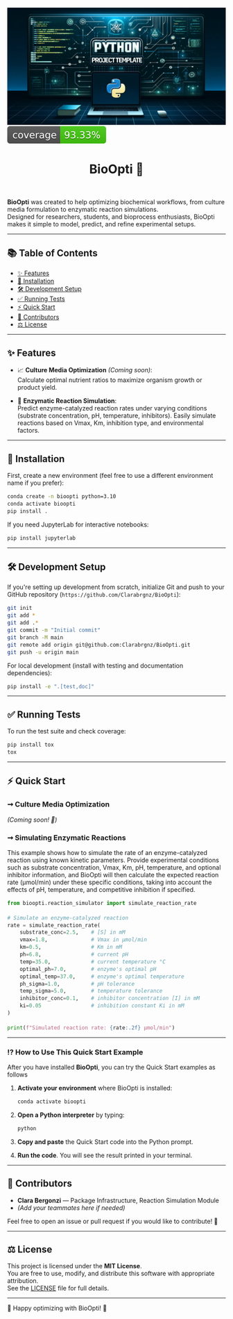 ![Project Logo](assets/banner.png)  
![Coverage Status](assets/coverage-badge.svg)

<h1 align="center">BioOpti 🧪</h1>

<br>

**BioOpti** was created to help optimizing biochemical workflows, from culture media formulation to enzymatic reaction simulations.  
Designed for researchers, students, and bioprocess enthusiasts, BioOpti makes it simple to model, predict, and refine experimental setups.

---

## 📚 Table of Contents

- [✨ Features](#-features)
- [🚀 Installation](#-installation)
- [🛠 Development Setup](#%ef%b8%8f-development-setup)
- [✅ Running Tests](#-running-tests)
- [⚡ Quick Start](#-quick-start)
- [🤝 Contributors](#-contributors)
- [⚖️ License](#-license)

---

## ✨ Features

- 📈 **Culture Media Optimization** *(Coming soon)*:  
  Calculate optimal nutrient ratios to maximize organism growth or product yield.

- 🔬 **Enzymatic Reaction Simulation**:  
  Predict enzyme-catalyzed reaction rates under varying conditions (substrate concentration, pH, temperature, inhibitors).
  Easily simulate reactions based on Vmax, Km, inhibition type, and environmental factors.

---

## 🚀 Installation

First, create a new environment (feel free to use a different environment name if you prefer):

```bash
conda create -n bioopti python=3.10
conda activate bioopti
pip install .
```

If you need JupyterLab for interactive notebooks:

```bash
pip install jupyterlab
```

---

## 🛠️ Development Setup

If you're setting up development from scratch, initialize Git and push to your GitHub repository (`https://github.com/Clarabrgnz/BioOpti`):

```bash
git init
git add *
git add .*
git commit -m "Initial commit"
git branch -M main
git remote add origin git@github.com:Clarabrgnz/BioOpti.git
git push -u origin main
```

For local development (install with testing and documentation dependencies):

```bash
pip install -e ".[test,doc]"
```

---

## ✅ Running Tests

To run the test suite and check coverage:

```bash
pip install tox
tox
```

---

## ⚡ Quick Start

### ➞ Culture Media Optimization
*(Coming soon! 🚧)*

### ➞ Simulating Enzymatic Reactions
This example shows how to simulate the rate of an enzyme-catalyzed reaction using known kinetic parameters.
Provide experimental conditions such as substrate concentration, Vmax, Km, pH, temperature, and optional inhibitor information, and BioOpti will then calculate the expected reaction rate (µmol/min) under these specific conditions, taking into account the effects of pH, temperature, and competitive inhibition if specified.

```python
from bioopti.reaction_simulator import simulate_reaction_rate

# Simulate an enzyme-catalyzed reaction
rate = simulate_reaction_rate(
    substrate_conc=2.5,    # [S] in mM
    vmax=1.8,              # Vmax in µmol/min
    km=0.5,                # Km in mM
    ph=6.8,                # current pH
    temp=35.0,             # current temperature °C
    optimal_ph=7.0,        # enzyme's optimal pH
    optimal_temp=37.0,     # enzyme's optimal temperature
    ph_sigma=1.0,          # pH tolerance
    temp_sigma=5.0,        # temperature tolerance
    inhibitor_conc=0.1,    # inhibitor concentration [I] in mM
    ki=0.05                # inhibition constant Ki in mM
)

print(f"Simulated reaction rate: {rate:.2f} µmol/min")
```
---
### ⁉️ How to Use This Quick Start Example

After you have installed **BioOpti**, you can try the Quick Start examples as follows

1. **Activate your environment** where BioOpti is installed:
   ```bash
   conda activate bioopti
   ```

2. **Open a Python interpreter** by typing:
   ```bash
   python
   ```

3. **Copy and paste** the Quick Start code into the Python prompt.

4. **Run the code**. You will see the result printed in your terminal.

---

## 🤝 Contributors

- **Clara Bergonzi** — Package Infrastructure, Reaction Simulation Module
- *(Add your teammates here if needed)*

Feel free to open an issue or pull request if you would like to contribute! 🚀

---

## ⚖️ License

This project is licensed under the **MIT License**.  
You are free to use, modify, and distribute this software with appropriate attribution.  
See the [LICENSE](LICENSE) file for full details.

---

🚀 Happy optimizing with BioOpti! 🚀